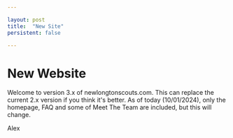 ```yaml
---

layout: post
title:  "New Site"
persistent: false

---
```


# New Website

Welcome to version 3.x of newlongtonscouts.com. This can replace the current 2.x version if you think it's better. As of today (10/01/2024), only the homepage, FAQ and some of Meet The Team are included, but this will change.

Alex
